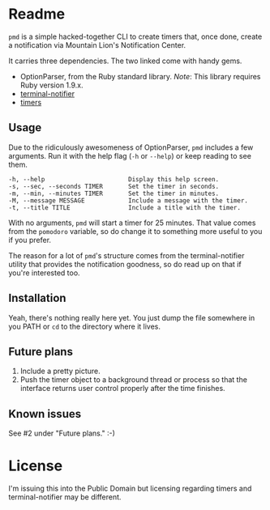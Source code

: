 # Readme
`pmd` is a simple hacked-together CLI to create timers that, once done, create a notification via Mountain Lion's Notification Center.

It carries three dependencies. The two linked come with handy gems.

* OptionParser, from the Ruby standard library. *Note*: This library requires Ruby version 1.9.x.
* [terminal-notifier](https://github.com/alloy/terminal-notifier)
* [timers](https://github.com/tarcieri/timers)

## Usage
Due to the ridiculously awesomeness of OptionParser, `pmd` includes a few arguments. Run it with the help flag (`-h` or `--help`) or keep reading to see them.

	-h, --help                       Display this help screen.  
	-s, --sec, --seconds TIMER       Set the timer in seconds.  
	-m, --min, --minutes TIMER       Set the timer in minutes.  
	-M, --message MESSAGE            Include a message with the timer.  
	-t, --title TITLE                Include a title with the timer.
  
With no arguments, `pmd` will start a timer for 25 minutes. That value comes from the `pomodoro` variable, so do change it to something more useful to you if you prefer.

The reason for a lot of `pmd`'s structure comes from the terminal-notifier utility that provides the notification goodness, so do read up on that if you're interested too.

## Installation
Yeah, there's nothing really here yet. You just dump the file somewhere in you PATH or `cd` to the directory where it lives. 

## Future plans
1. Include a pretty picture.
2. Push the timer object to a background thread or process so that the interface returns user control properly after the time finishes.

## Known issues
See #2 under "Future plans." :-)

# License
I'm issuing this into the Public Domain but licensing regarding timers and terminal-notifier may be different.
